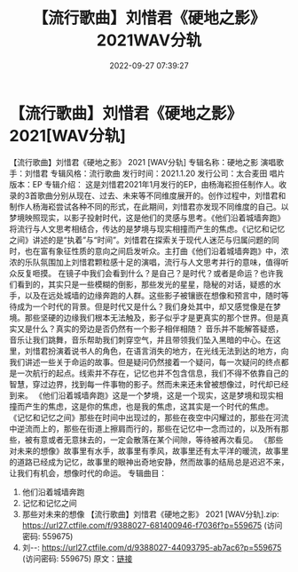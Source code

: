﻿---
title: 【流行歌曲】刘惜君《硬地之影》2021WAV分轨
date: 2022-09-27 07:39:27
categories: WAV车载音乐、镜像
tags: 华语中文
---
# 【流行歌曲】刘惜君《硬地之影》2021[WAV分轨]

【流行歌曲】刘惜君《硬地之影》 2021 [WAV分轨]
专辑名称：硬地之影
演唱歌手：刘惜君
专辑风格：流行歌曲
发行时间：2021.1.20
发行公司：太合麦田
唱片版本：EP
专辑介绍：
这是刘惜君2021年1月发行的EP，由杨海崧担任制作人。收录的3首歌曲分别从现在、过去、未来等不同维度展开的。创作过程中，刘惜君和制作人杨海崧尝试各种不同的形式，在此期间，刘惜君亦发现不同维度的自己。以梦境映照现实，以影子投射时代，这是他们的灵感与思考。《他们沿着城墙奔跑》将流行与人文思考相结合，传达的是梦境与现实相撞而产生的焦虑。《记忆和记忆之间》讲述的是“执着”与“时间”。刘惜君在探索关于现代人迷茫与归属问题的同时，也在富有象征性质的意向之间启发听众。主打曲《他们沿着城墙奔跑》中，浓浓的乐队氛围加上刘惜君颗粒感十足的演唱，流行与人文思考并行的意味，值得听众反复咂摸。
在镜子中我们会看到什么？是自己？是时代？或者是命运？也许我们看到的，其实只是一些模糊的倒影，那些发光的星星，隐秘的对话，疑惑的水手，以及在远处城墙的边缘奔跑的人群。这些影子被镶嵌在想像和预言中，随时等待成为一个时代的背景。但是时代又是什么？我们身处其中，却又感觉像是在梦境。那些坚硬的边缘我们根本无法触及，影子似乎才是更真实的那个世界。但是真实又是什么？真实的旁边是否仍然有一个影子相伴相随？
音乐并不能解答疑惑，音乐让我们跳舞，音乐帮助我们刺穿空气，并且带领我们坠入黑暗的中心。在这里，刘惜君扮演着说书人的角色，在语言消失的地方，在光线无法到达的地方，向我们讲述一些关于命运的故事。但是疑问仍然接着一个疑问，每一次疑问的终点都是一次航行的起点。线索并不存在，记忆也并不包含信息，我们不得不依靠自己的智慧，穿过边界，找到每一件事物的影子。然而未来还未曾被想像过，时代却已经到来。
《他们沿着城墙奔跑》这是一个梦境，这是一个现实，这是梦境和现实相撞而产生的焦虑，这是你的焦虑，也是我的焦虑，这其实是一个时代的焦虑。
《记忆和记忆之间》那些在时间中出现过的，那些在夜空中闪耀过的，那些在河流中逆流而上的，那些在街道上擦肩而行的，那些在记忆中一念而过的，以及所有那些，被有意或者无意抹去的，一定会散落在某个间隙，等待被再次看见。
《那些对未来的想像》故事里有水手，故事里有季风，故事里还有太平洋的暖流，故事里的道路已经成为记忆，故事里的眼神出奇地安静，然而故事的结局总是迟迟不来，让我们有机会，想像时代的命运。
专辑曲目：
01. 他们沿着城墙奔跑
02. 记忆和记忆之间
03. 那些对未来的想像
【流行歌曲】刘惜君《硬地之影》 2021 [WAV分轨].zip:
https://url27.ctfile.com/f/9388027-681400946-f7036f?p=559675
(访问密码: 559675)
05. 刘--: https://url27.ctfile.com/d/9388027-44093795-ab7ac6?p=559675
(访问密码: 559675)
原文：[链接](https://blog.sina.com.cn/s/blog_1647c7e7601030zm6.html)